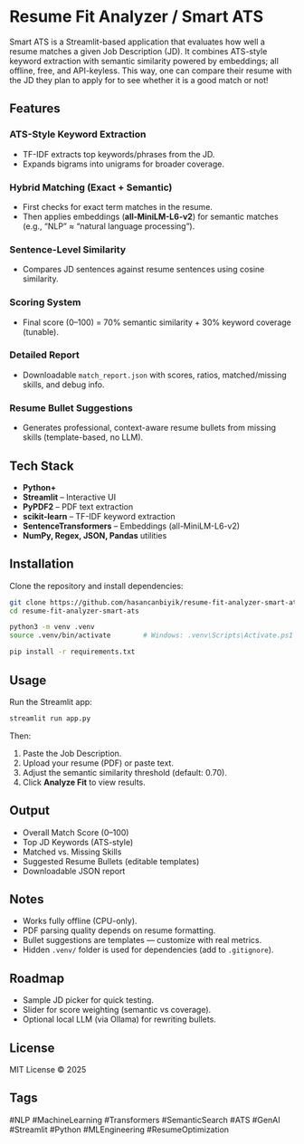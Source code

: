 # Resume Fit Analyzer / Smart ATS

Smart ATS is a Streamlit-based application that evaluates how well a resume matches a given Job Description (JD).
It combines ATS-style keyword extraction with semantic similarity powered by embeddings; all offline, free, and API-keyless.
This way, one can compare their resume with the JD they plan to apply for to see whether it is a good match or not!

## Features

### ATS-Style Keyword Extraction
- TF-IDF extracts top keywords/phrases from the JD.
- Expands bigrams into unigrams for broader coverage.

### Hybrid Matching (Exact + Semantic)
- First checks for exact term matches in the resume.
- Then applies embeddings (**all-MiniLM-L6-v2**) for semantic matches (e.g., “NLP” ≈ “natural language processing”).

### Sentence-Level Similarity
- Compares JD sentences against resume sentences using cosine similarity.

### Scoring System
- Final score (0–100) = 70% semantic similarity + 30% keyword coverage (tunable).

### Detailed Report
- Downloadable `match_report.json` with scores, ratios, matched/missing skills, and debug info.

### Resume Bullet Suggestions
- Generates professional, context-aware resume bullets from missing skills (template-based, no LLM).

## Tech Stack

- **Python+**
- **Streamlit** – Interactive UI
- **PyPDF2** – PDF text extraction
- **scikit-learn** – TF-IDF keyword extraction
- **SentenceTransformers** – Embeddings (all-MiniLM-L6-v2)
- **NumPy, Regex, JSON, Pandas** utilities

## Installation

Clone the repository and install dependencies:

```bash
git clone https://github.com/hasancanbiyik/resume-fit-analyzer-smart-ats
cd resume-fit-analyzer-smart-ats

python3 -m venv .venv
source .venv/bin/activate        # Windows: .venv\Scripts\Activate.ps1

pip install -r requirements.txt
```

## Usage

Run the Streamlit app:

```bash
streamlit run app.py
```

Then:

1. Paste the Job Description.
2. Upload your resume (PDF) or paste text.
3. Adjust the semantic similarity threshold (default: 0.70).
4. Click **Analyze Fit** to view results.

## Output

- Overall Match Score (0–100)
- Top JD Keywords (ATS-style)
- Matched vs. Missing Skills
- Suggested Resume Bullets (editable templates)
- Downloadable JSON report

## Notes

- Works fully offline (CPU-only).
- PDF parsing quality depends on resume formatting.
- Bullet suggestions are templates — customize with real metrics.
- Hidden `.venv/` folder is used for dependencies (add to `.gitignore`).

## Roadmap

- Sample JD picker for quick testing.
- Slider for score weighting (semantic vs coverage).
- Optional local LLM (via Ollama) for rewriting bullets.

## License

MIT License © 2025

## Tags
#NLP #MachineLearning #Transformers #SemanticSearch #ATS #GenAI #Streamlit #Python #MLEngineering #ResumeOptimization
